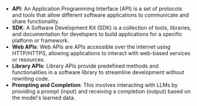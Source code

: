 - **API**: An Application Programming Interface (API) is a set of protocols and tools that allow different software applications to communicate and share functionality.  
- **SDK**: A Software Development Kit (SDK) is a collection of tools, libraries, and documentation for developers to build applications for a specific platform or framework.  
- **Web APIs**: Web APIs are APIs accessible over the internet using HTTP/HTTPS, allowing applications to interact with web-based services or resources.  
- **Library APIs**: Library APIs provide predefined methods and functionalities in a software library to streamline development without rewriting code.  
- **Prompting and Completion**: This involves interacting with LLMs by providing a prompt (input) and receiving a completion (output) based on the model's learned data.  